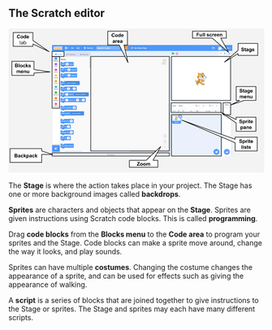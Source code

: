 ## The Scratch editor

![Labelled Scratch editor screenshot](images/scratch-interface.png)

The **Stage** is where the action takes place in your project. The Stage has one or more background images called **backdrops**.

**Sprites** are characters and objects that appear on the **Stage**. Sprites are given instructions using Scratch code blocks. This is called **programming**. 

Drag **code blocks** from the **Blocks menu** to the **Code area** to program your sprites and the Stage. Code blocks can make a sprite move around, change the way it looks, and play sounds. 

Sprites can have multiple **costumes**. Changing the costume changes the appearance of a sprite, and can be used for effects such as giving the appearance of walking. 

A **script** is a series of blocks that are joined together to give instructions to the Stage or sprites. The Stage and sprites may each have many different scripts. 

